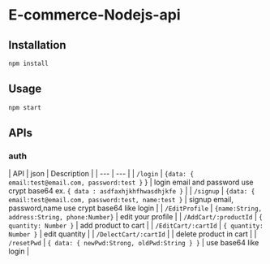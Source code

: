 # E-commerce-Nodejs-api

## Installation

```bash
npm install
```

## Usage

```bash
npm start
```

## APIs

### auth
| API | json | Description |
| --- | --- |
| `/login` | `{data: { email:test@email.com, password:test }` } | login email and password use crypt base64 ex. 
`{ data : asdfaxhjkhfhwasdhjkfe }` |
| `/signup` | `{data: { email:test@email.com, password:test, name:test }` | signup email, password,name use crypt base64 like login |
| `/EditProfile` | `{name:String, address:String, phone:Number}` | edit your profile |
| `/AddCart/:productId` | `{ quantity: Number }` | add product to cart |
| `/EditCart/:cartId` | `{ quantity: Number }` | edit quantity |
| `/DelectCart/:cartId` |  | delete product in cart |
| `/resetPwd` | `{ data: { newPwd:Strong, oldPwd:String } }` | use base64 like login |
<!-- | `/forgetPwd` | Show file differences that  staged | -->
